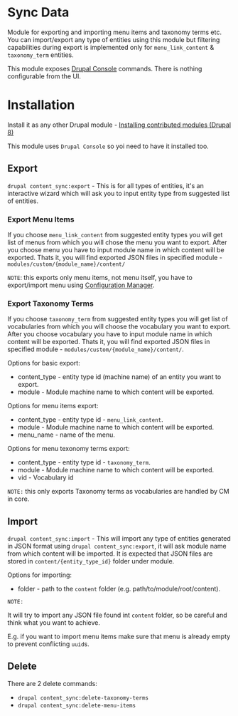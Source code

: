 # Sync Data

Module for exporting and importing menu items and taxonomy terms etc.
You can import/export any type of entities using this module but filtering capabilities during export is implemented only for `menu_link_content` & `taxonomy_term` entities.

This module exposes [Drupal Console](https://drupalconsole.com/) commands. There is nothing configurable from the UI.

# Installation
Install it as any other Drupal module - [Installing contributed modules (Drupal 8)](https://www.drupal.org/documentation/install/modules-themes/modules-8)

This module uses `Drupal Console` so yoi need to have it installed too.

## Export
`drupal content_sync:export` - This is for all types of entities, it's an interactive wizard which will ask you to input entity type from suggested list of entities.

### Export Menu Items
If you choose `menu_link_content` from suggested entity types you will get list of menus from which you will chose the menu you want to export.
After you choose menu you have to input module name in which content will be exported.
Thats it, you will find exported JSON files in specified module - `modules/custom/{module_name}/content/`

`NOTE`: this exports only menu items, not menu itself, you have to export/import menu using [Configuration Manager](https://www.drupal.org/documentation/administer/config).

### Export Taxonomy Terms
If you choose `taxonomy_term` from suggested entity types you will get list of vocabularies from which you will choose the vocabulary you want to export.
After you choose vocabulary you have to input module name in which content will be exported.
Thats it, you will find exported JSON files in specified module - `modules/custom/{module_name}/content/`.

Options for basic export:

* content_type - entity type id (machine name) of an entity you want to export.
* module - Module machine name to which content will be exported.

Options for menu items export:

* content_type - entity type id - `menu_link_content`.
* module - Module machine name to which content will be exported.
* menu_name - name of the menu.

Options for menu texonomy terms export:

* content_type - entity type id - `taxonomy_term`.
* module - Module machine name to which content will be exported.
* vid - Vocabulary id



`NOTE:` this only exports Taxonomy terms as vocabularies are handled by CM in core.



## Import
`drupal content_sync:import` - This will import any type of entities generated in JSON format using `drupal content_sync:export`, it will ask module name from which content will be imported. It is expected that JSON files are stored in `content/{entity_type_id}` folder under module.

Options for importing:

* folder - path to the `content` folder (e.g. path/to/module/root/content).

`NOTE:`

It will try to import any JSON file found int `content` folder, so be careful and think what you want to achieve.

E.g. if you want to import menu items make sure that menu is already empty to prevent conflicting `uuid`s.




## Delete

There are 2 delete commands:

* `drupal content_sync:delete-taxonomy-terms`
* `drupal content_sync:delete-menu-items`
